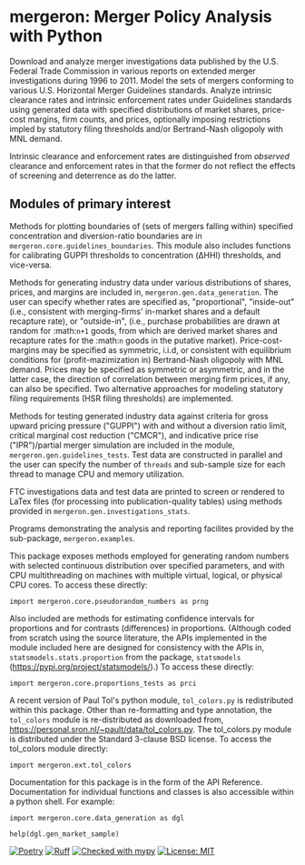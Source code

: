 mergeron: Merger Policy Analysis with Python
============================================

Download and analyze merger investigations data published by the U.S. Federal Trade Commission in various reports on extended merger investigations during 1996 to 2011. Model the sets of mergers conforming to various U.S. Horizontal Merger Guidelines standards. Analyze intrinsic clearance rates and intrinsic enforcement rates under Guidelines standards using generated data with specified distributions of market shares, price-cost margins, firm counts, and prices, optionally imposing restrictions impled by statutory filing thresholds and/or Bertrand-Nash oligopoly with MNL demand.

Intrinsic clearance and enforcement rates are distinguished from *observed* clearance and enforcement rates in that the former do not reflect the effects of screening and deterrence as do the latter.


Modules of primary interest
---------------------------

Methods for plotting boundaries of (sets of mergers falling within) specified concentration and diversion-ratio boundaries are in `mergeron.core.guidelines_boundaries`. This module also includes functions for calibrating GUPPI thresholds to concentration (ΔHHI) thresholds, and vice-versa.

Methods for generating industry data under various distributions of shares, prices, and margins are included in, `mergeron.gen.data_generation`. The user can specify whether rates are specified as, "proportional", "inside-out" (i.e., consistent with merging-firms' in-market shares and a default recapture rate), or "outside-in", (i.e., purchase probabilities are drawn at random for :math:`n+1` goods, from which are derived market shares and recapture rates for the :math:`n` goods in the putative market). Price-cost-margins may be specified as symmetric, i.i.d, or consistent with equilibrium conditions for (profit-mazimization in) Bertrand-Nash oligopoly with MNL demand. Prices may be specified as symmetric or asymmetric, and in the latter case, the direction of correlation between merging firm prices, if any, can also be specified. Two alternative approaches for modeling statutory filing requirements (HSR filing thresholds) are implemented.

Methods for testing generated industry data against criteria for gross upward pricing pressure ("GUPPI") with and without a diversion ratio limit, critical marginal cost reduction ("CMCR"), and indicative price rise ("IPR")/partial merger simulation are included in the module, `mergeron.gen.guidelines_tests`. Test data are constructed in parallel and the user can specify the number of `threads` and sub-sample size for each thread to manage CPU and memory utilization.

FTC investigations data and test data are printed to screen or rendered to LaTex files (for processing into publication-quality tables) using methods provided in `mergeron.gen.investigations_stats`.

Programs demonstrating the analysis and reporting facilites provided by the sub-package, `mergeron.examples`.

This package exposes methods employed for generating random numbers with selected continuous distribution over specified parameters, and with CPU multithreading on machines with multiple virtual, logical, or physical CPU cores. To access these directly:

    import mergeron.core.pseudorandom_numbers as prng

Also included are methods for estimating confidence intervals for proportions and for contrasts (differences) in proportions. (Although coded from scratch using the source literature, the APIs implemented in the module included here are designed for consistency with the APIs in, `statsmodels.stats.proportion` from the package, `statsmodels` (https://pypi.org/project/statsmodels/).) To access these directly:

    import mergeron.core.proportions_tests as prci

A recent version of Paul Tol's python module, `tol_colors.py` is redistributed within this package. Other than re-formatting and type annotation, the `tol_colors` module is re-distributed as downloaded from, https://personal.sron.nl/~pault/data/tol_colors.py. The tol_colors.py module is distributed under the Standard 3-clause BSD license. To access the tol_colors module directly:

    import mergeron.ext.tol_colors

Documentation for this package is in the form of the API Reference. Documentation for individual functions and classes is also accessible within a python shell. For example:

    import mergeron.core.data_generation as dgl

    help(dgl.gen_market_sample)


[![Poetry](https://img.shields.io/endpoint?url=https://python-poetry.org/badge/v0.json)](https://python-poetry.org/)
[![Ruff](https://img.shields.io/endpoint?url=https://raw.githubusercontent.com/astral-sh/ruff/main/assets/badge/v2.json)](https://github.com/astral-sh/ruff)
[![Checked with mypy](https://www.mypy-lang.org/static/mypy_badge.svg)](https://mypy-lang.org/)
[![License: MIT](https://img.shields.io/badge/License-MIT-yellow.svg)](https://opensource.org/licenses/MIT)
